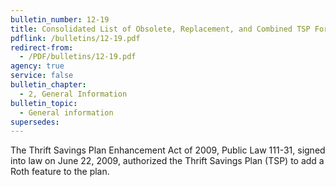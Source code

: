 ```yaml
---
bulletin_number: 12-19
title: Consolidated List of Obsolete, Replacement, and Combined TSP Forms
pdflink: /bulletins/12-19.pdf
redirect-from:
  - /PDF/bulletins/12-19.pdf
agency: true
service: false
bulletin_chapter:
  - 2, General Information
bulletin_topic:
  - General information
supersedes:
---
```


The Thrift Savings Plan Enhancement Act of 2009, Public Law 111-31, signed into law on June 22, 2009, authorized the Thrift Savings Plan (TSP) to add a Roth feature to the plan.
